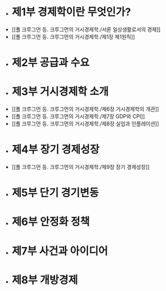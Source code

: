 - # 제1부 경제학이란 무엇인가?
- [[폴 크루그먼 등. 크루그먼의 거시경제학./서론 일상생활로서의 경제]]
- [[폴 크루그먼 등. 크루그먼의 거시경제학./제1장 제1원칙]]
- # 제2부 공급과 수요
- # 제3부 거시경제학 소개
- [[폴 크루그먼 등. 크루그먼의 거시경제학./제6장 거시경제학의 개관]]
- [[폴 크루그먼 등. 크루그먼의 거시경제학./제7장 GDP와 CPI]]
- [[폴 크루그먼 등. 크루그먼의 거시경제학./제8장 실업과 인플레이션]]
- # 제4부 장기 경제성장
- [[폴 크루그먼 등. 크루그먼의 거시경제학./제9장 장기 경제성장]]
- # 제5부 단기 경기변동
- # 제6부 안정화 정책
- # 제7부 사건과 아이디어
- # 제8부 개방경제